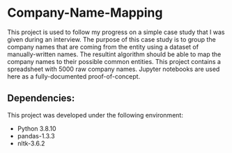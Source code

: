 # Company-Name-Mapping

This project is used to follow my progress on a simple case study that I was given during an interview.
The purpose of this case study is to group the company names that are coming from the entity using a
dataset of manually-written names.
The resultint algorithm should be able to map the company names to their possible common entities. 
This project contains a spreadsheet with 5000 raw company names.
Jupyter notebooks are used here as a fully-documented proof-of-concept.

## Dependencies:

This project was developed under the following environment: 
 * Python 3.8.10
 * pandas-1.3.3
 * nltk-3.6.2

